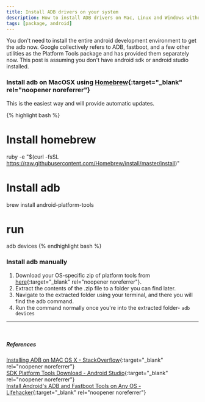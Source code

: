 ```yaml
---
title: Install ADB drivers on your system
description: How to install ADB drivers on Mac, Linux and Windows without installing the full Android SDK or the Android Studio.
tags: [package, android]
---
```



You don't need to install the entire android development environment to get the adb now. Google collectively refers to ADB, fastboot, and a few other utilities as the Platform Tools package and has provided them separately now. This post is assuming you don't have android sdk or android studio installed.


### Install adb on MacOSX using [Homebrew](http://brew.sh/){:target="_blank" rel="noopener noreferrer"}

This is the easiest way and will provide automatic updates.

{% highlight bash %}
# Install homebrew
ruby -e "$(curl -fsSL https://raw.githubusercontent.com/Homebrew/install/master/install)"

# Install adb
brew install android-platform-tools

# run
adb devices
{% endhighlight bash %}
<br>


### Install adb manually

1. Download your OS-specific zip of platform tools from [here](https://developer.android.com/studio/releases/platform-tools.html#download){:target="_blank" rel="noopener noreferrer"}.
2. Extract the contents of the .zip file to a folder you can find later.
3. Navigate to the extracted folder using your terminal, and there you will find the adb command.
4. Run the command normally once you're into the extracted folder- `adb devices`


---
<br>

##### References
[Installing ADB on MAC OS X - StackOverflow](http://stackoverflow.com/a/32314718){:target="_blank" rel="noopener noreferrer"}
<br>
[SDK Platform Tools Download - Android Studio](https://developer.android.com/studio/releases/platform-tools.html){:target="_blank" rel="noopener noreferrer"}
<br>
[Install Android's ADB and Fastboot Tools on Any OS - Lifehacker](http://lifehacker.com/the-easiest-way-to-install-androids-adb-and-fastboot-to-1586992378){:target="_blank" rel="noopener noreferrer"}

